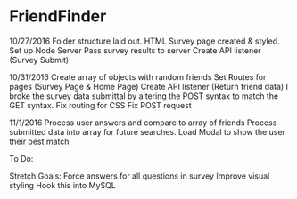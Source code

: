 # FriendFinder

10/27/2016
Folder structure laid out.
HTML Survey page created & styled.
Set up Node Server
Pass survey results to server
Create API listener (Survey Submit)


10/31/2016
Create array of objects with random friends
Set Routes for pages (Survey Page & Home Page)
Create API listener (Return friend data)
I broke the survey data submittal by altering the POST syntax to match the GET syntax.
Fix routing for CSS
Fix POST request


11/1/2016
Process user answers and compare to array of friends
Process submitted data into array for future searches.
Load Modal to show the user their best match

To Do:



Stretch Goals:
Force answers for all questions in survey
Improve visual styling
Hook this into MySQL